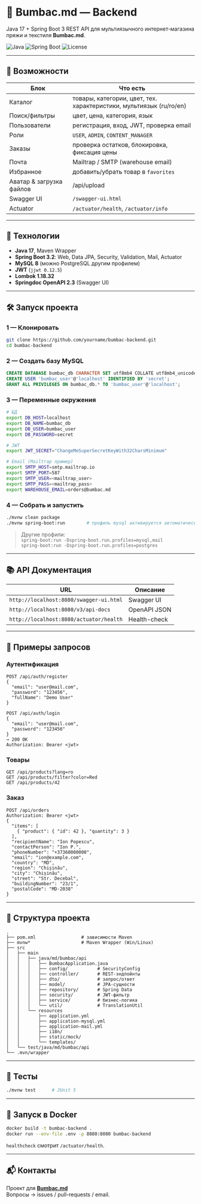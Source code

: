 # 🧵 Bumbac.md — Backend

Java 17 + Spring Boot 3 REST API для мультиязычного интернет-магазина пряжи и текстиля **Bumbac.md**.

![Java](https://img.shields.io/badge/Java-17%2B-informational?logo=java)
![Spring Boot](https://img.shields.io/badge/Spring_Boot-3.2.x-brightgreen?logo=spring-boot)
![License](https://img.shields.io/badge/license-Apache_2.0-blue)

---

## 🚀 Возможности

| Блок | Что есть |
|------|----------|
| Каталог | товары, категории, цвет, тех. характеристики, мультиязык (ru/ro/en) |
| Поиск/фильтры | цвет, цена, категория, язык |
| Пользователи | регистрация, вход, JWT, проверка email |
| Роли | `USER`, `ADMIN`, `CONTENT_MANAGER` |
| Заказы | проверка остатков, блокировка, фиксация цены |
| Почта | Mailtrap / SMTP (warehouse email) |
| Избранное | добавить/убрать товар в `favorites` |
| Аватар & загрузка файлов | /api/upload |
| Swagger UI | `/swagger-ui.html` |
| Actuator | `/actuator/health`, `/actuator/info` |

---

## 🧰 Технологии

* **Java 17**, Maven Wrapper  
* **Spring Boot 3.2**: Web, Data JPA, Security, Validation, Mail, Actuator  
* **MySQL 8** (можно PostgreSQL другим профилем)  
* **JWT** (`jjwt 0.12.5`)  
* **Lombok 1.18.32**  
* **Springdoc OpenAPI 2.3** (Swagger UI)

---

## 🛠 Запуск проекта

### 1 — Клонировать

```bash
git clone https://github.com/yourname/bumbac-backend.git
cd bumbac-backend
```

### 2 — Создать базу MySQL

```sql
CREATE DATABASE bumbac_db CHARACTER SET utf8mb4 COLLATE utf8mb4_unicode_ci;
CREATE USER 'bumbac_user'@'localhost' IDENTIFIED BY 'secret';
GRANT ALL PRIVILEGES ON bumbac_db.* TO 'bumbac_user'@'localhost';
```

### 3 — Переменные окружения

```bash
# БД
export DB_HOST=localhost
export DB_NAME=bumbac_db
export DB_USER=bumbac_user
export DB_PASSWORD=secret

# JWT
export JWT_SECRET="ChangeMeSuperSecretKeyWith32CharsMinimum"

# Email (Mailtrap пример)
export SMTP_HOST=smtp.mailtrap.io
export SMTP_PORT=587
export SMTP_USER=<mailtrap_user>
export SMTP_PASS=<mailtrap_pass>
export WAREHOUSE_EMAIL=orders@bumbac.md
```

### 4 — Собрать и запустить

```bash
./mvnw clean package
./mvnw spring-boot:run        # профиль mysql активируется автоматически
```

> Другие профили:  
> `spring-boot:run -Dspring-boot.run.profiles=mysql,mail`  
> `spring-boot:run -Dspring-boot.run.profiles=postgres`

---

## 📚 API Документация

| URL | Описание |
|-----|----------|
| `http://localhost:8080/swagger-ui.html` | Swagger UI |
| `http://localhost:8080/v3/api-docs` | OpenAPI JSON |
| `http://localhost:8080/actuator/health` | Health-check |

---

## 🔑 Примеры запросов

### Аутентификация

```http
POST /api/auth/register
{
  "email": "user@mail.com",
  "password": "123456",
  "fullName": "Demo User"
}

POST /api/auth/login
{
  "email": "user@mail.com",
  "password": "123456"
}
→ 200 OK
Authorization: Bearer <jwt>
```

### Товары

```http
GET /api/products?lang=ro
GET /api/products/filter?color=Red
GET /api/products/42
```

### Заказ

```http
POST /api/orders
Authorization: Bearer <jwt>
{
  "items": [
    { "product": { "id": 42 }, "quantity": 3 }
  ],
  "recipientName": "Ion Popescu",
  "contactPerson": "Ion P.",
  "phoneNumber": "+37360000000",
  "email": "ion@example.com",
  "country": "MD",
  "region": "Chișinău",
  "city": "Chișinău",
  "street": "Str. Decebal",
  "buildingNumber": "23/1",
  "postalCode": "MD-2038"
}
```

---

## 📁 Структура проекта

```
.
├── pom.xml                 # зависимости Maven
├── mvnw*                   # Maven Wrapper (Win/Linux)
├── src
│   ├── main
│   │   ├── java/md/bumbac/api
│   │   │   ├── BumbacApplication.java
│   │   │   ├── config/           # SecurityConfig
│   │   │   ├── controller/       # REST-эндпойнты
│   │   │   ├── dto/              # запрос/ответ
│   │   │   ├── model/            # JPA-сущности
│   │   │   ├── repository/       # Spring Data
│   │   │   ├── security/         # JWT-фильтр
│   │   │   ├── service/          # бизнес-логика
│   │   │   └── util/             # TranslationUtil
│   │   └── resources
│   │       ├── application.yml
│   │       ├── application-mysql.yml
│   │       ├── application-mail.yml
│   │       ├── i18n/
│   │       ├── static/mock/
│   │       └── templates/
│   └── test/java/md/bumbac/api
└── .mvn/wrapper
```

---

## 🧪 Тесты

```bash
./mvnw test      # JUnit 5
```

---

## 🐳 Запуск в Docker

```bash
docker build -t bumbac-backend .
docker run --env-file .env -p 8080:8080 bumbac-backend
```

`healthcheck` смотрит `/actuator/health`.

---

## 📬 Контакты

Проект для **[Bumbac.md](https://bumbac.md)**  
Вопросы → issues / pull-requests / email.

